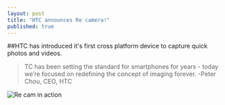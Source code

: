 ```yaml
---
layout: post
title: "HTC announces Re camera!"
published: true
---
```


##HTC has introduced it's first cross platform device to capture quick photos and videos.
>TC has been setting the standard for smartphones for years - today we’re focused on redefining the concept of imaging forever.
		-Peter Chou, CEO, HTC


![Re cam in action](https://lh4.googleusercontent.com/-tMCQzqaq8T8/VDY1UxwpbbI/AAAAAAAAAC4/UkEUEG5Xx3Y/w840-h608-no/re_camera1.jpeg)